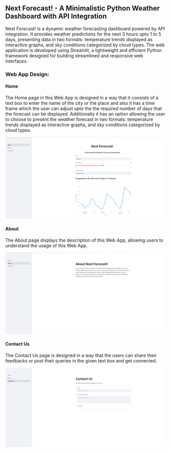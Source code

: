 ## Next Forecast! -  A Minimalistic Python Weather Dashboard with API Integration

Next Forecast! is a dynamic weather forecasting dashboard powered by API integration. It provides weather predictions for the next 3 hours upto 1 to 5 days, presenting data in two formats: temperature trends displayed as interactive graphs, and sky conditions categorized by cloud types. The web application is developed using Streamlit, a lightweight and efficient Python framework designed for building streamlined and responsive web interfaces.

### Web App Design:

#### Home

The Home page in this Web App is designed in a way that it consists of a text box to enter the name of the city or the place and also it has a time frame which the user can adjust upto the the required number of days that the forecast can be displayed.
Additionally it has an option allowing the user to choose to present the weather forecast in two formats: temperature trends displayed as interactive graphs, and sky conditions categorized by cloud types.

![image](des.png)

#### About

The About page displays the description of this Web App, allowing users to understand the usage of this Web App.

![model](about.png)

#### Contact Us

The Contact Us page is designed in a way that the users can share their feedbacks or post their queries in the given text box and get connected.

![model](contact.png)



